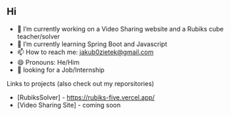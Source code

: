 ## Hi


- 🔭 I’m currently working on a Video Sharing website and a Rubiks cube teacher/solver
- 🌱 I’m currently learning Spring Boot and Javascript
- 📫 How to reach me: jakub0zietek@gmail.com
- 😄 Pronouns: He/Him
- 💼 looking for a Job/Internship


Links to projects (also check out my reporsitories)

- [RubiksSolver] - https://rubiks-five.vercel.app/
- [Video Sharing Site] - coming soon
